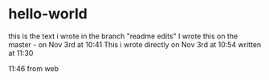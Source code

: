 # hello-world
this is the text i wrote in the branch "readme edits"
I wrote this on the master - on Nov 3rd at 10:41
This i wrote directly on Nov 3rd at 10:54
written at 11:30

11:46 from web
